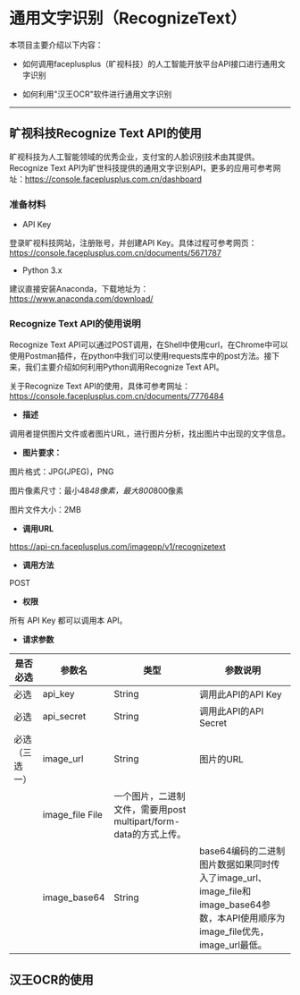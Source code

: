 # 通用文字识别（RecognizeText）

本项目主要介绍以下内容：

* 如何调用faceplusplus（旷视科技）的人工智能开放平台API接口进行通用文字识别

* 如何利用"汉王OCR"软件进行通用文字识别

----

## 旷视科技Recognize Text API的使用

旷视科技为人工智能领域的优秀企业，支付宝的人脸识别技术由其提供。Recognize Text API为旷世科技提供的通用文字识别API，更多的应用可参考网址：https://console.faceplusplus.com.cn/dashboard

### 准备材料

* API Key

登录旷视科技网站，注册账号，并创建API Key。具体过程可参考网页：https://console.faceplusplus.com.cn/documents/5671787

* Python 3.x

建议直接安装Anaconda，下载地址为：https://www.anaconda.com/download/

### Recognize Text API的使用说明

Recognize Text API可以通过POST调用，在Shell中使用curl，在Chrome中可以使用Postman插件，在python中我们可以使用requests库中的post方法。接下来，我们主要介绍如何利用Python调用Recognize Text API。

关于Recognize Text API的使用，具体可参考网址：https://console.faceplusplus.com.cn/documents/7776484


* **描述**

调用者提供图片文件或者图片URL，进行图片分析，找出图片中出现的文字信息。


* **图片要求：**

图片格式：JPG(JPEG)，PNG

图片像素尺寸：最小48*48像素，最大800*800像素

图片文件大小：2MB


* **调用URL**

https://api-cn.faceplusplus.com/imagepp/v1/recognizetext

* **调用方法**

POST

* **权限**

所有 API Key 都可以调用本 API。

* **请求参数**


|是否必选|参数名|类型|参数说明
|--------|--------|----|-----
|必选|api_key|String|调用此API的API Key
|必选|api_secret|String|调用此API的API Secret
|必选（三选一）|image_url|String|图片的URL 
|               |image_file File|一个图片，二进制文件，需要用post multipart/form-data的方式上传。
|               |image_base64	|String	|base64编码的二进制图片数据如果同时传入了image_url、image_file和image_base64参数，本API使用顺序为image_file优先，image_url最低。




## 汉王OCR的使用



